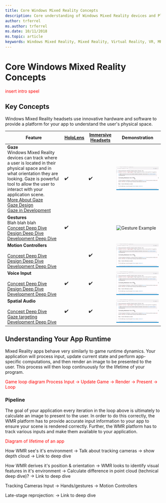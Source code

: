 ```yaml
---
title: Core Windows Mixed Reality Concepts
description: Core understanding of Windows Mixed Reality devices and Platform
author: trferrel
ms.author: trferrel
ms.date: 10/11/2018
ms.topic: article
keywords: Windows Mixed Reality, Mixed Reality, Virtual Reality, VR, MR
---
```


# Core Windows Mixed Reality Concepts

<span style="color:red">insert intro speel</span>

## Key Concepts

Windows Mixed Reality headsets use innovative hardware and software to provide a platform for your app to understand the user's physical space. 

| Feature | [HoloLens](hololens-hardware-details.md) | [Immersive Headsets](immersive-headset-hardware-details.md) | Demonstration |
|-----|-----|-----|-----|
| **Gaze** <br> Windows Mixed Reality devices can track where a user is located in their physical space and in what orientation they are looking. Gaze is powerful tool to allow the user to interact with your application scene. <br> [More About Gaze](gaze.md) <br> [Gaze Design](gaze-targeting.md) <br> [Gaze in Development](gaze-in-unity.md) | ✔️ | ✔️ | ![test-gif](test/test-gif.gif) |
| **Gestures** <br> Blah blah blah  <br> [Concept Deep Dive](gaze.md) <br> [Design Deep Dive](gaze-targeting.md) <br> [Development Deep Dive](gaze-in-unity.md) | ✔️ |  | ![Gesture Example](images/bloom-giphy.gif) |
| **Motion Controllers** <br> <br> [Concept Deep Dive](gaze.md) <br> [Design Deep Dive](gaze-targeting.md) <br> [Development Deep Dive](gaze-in-unity.md) |  | ✔️ | ![test-gif](test/test-gif.gif) |
| **Voice Input** <br>  <br> [Concept Deep Dive](gaze.md) <br> [Design Deep Dive](gaze-targeting.md) <br> [Development Deep Dive](gaze-in-unity.md) | ✔️ | ✔️ | ![test-gif](test/test-gif.gif) |
| **Spatial Audio** <br>  <br> [Concept Deep Dive](gaze.md) <br> [Gaze targeting](gaze-targeting.md) <br> [Development Deep Dive](gaze-in-unity.md) | ✔️ | ✔️ | ![test-gif](test/test-gif.gif) |

## Understanding Your App Runtime

Mixed Reality apps behave very similarly to game runtime dynamics. Your application will process input, update current state and perform app-specific computations, and then render an image to be presented to the user. This process will then loop continuously for the lifetime of your program.

<span style="color:red">
Game loop diagram
Process Input -> Update Game -> Render -> Present -> Loop
</span>

### Pipeline

The goal of your application every iteration in the loop above is ultimately to calculate an image to present to the user. In order to do this correctly, the WMR platform has to provide accurate input information to your app to ensure your scene is rendered correctly. Further, the WMR platform has to track various inputs and make them available to your application.

<span style="color:red">
Diagram of lifetime of an app
 </span>

How WMR see's it's environment
-> Talk about tracking cameras
-> show depth cloud
-> Link to deep dive

How WMR derives it's position & orientation
-> WMR looks to identify visual features in it's environment
-> Calculate difference in point cloud (technical deep dive)?
-> Link to deep dive

Tracking Cameras Input
-> Hands/gestures
-> Motion Controllers

Late-stage reprojection:
-> Link to deep dive
